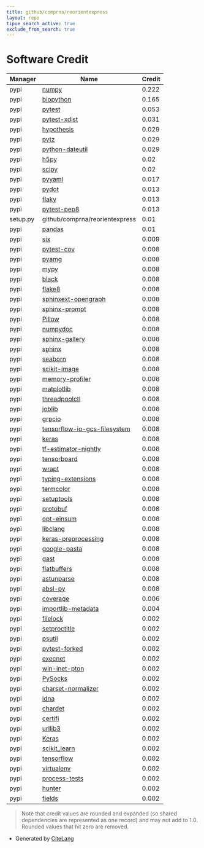 ```yaml
---
title: github/comprna/reorientexpress
layout: repo
tipue_search_active: true
exclude_from_search: true
---
```

# Software Credit

|Manager|Name|Credit|
|-------|----|------|
|pypi|[numpy](https://www.numpy.org)|0.222|
|pypi|[biopython](https://biopython.org/)|0.165|
|pypi|[pytest](https://docs.pytest.org/en/latest/)|0.053|
|pypi|[pytest-xdist](https://github.com/pytest-dev/pytest-xdist)|0.031|
|pypi|[hypothesis](https://pypi.org/project/hypothesis)|0.029|
|pypi|[pytz](https://pypi.org/project/pytz)|0.029|
|pypi|[python-dateutil](https://pypi.org/project/python-dateutil)|0.029|
|pypi|[h5py](https://pypi.org/project/h5py)|0.02|
|pypi|[scipy](https://pypi.org/project/scipy)|0.02|
|pypi|[pyyaml](https://pypi.org/project/pyyaml)|0.017|
|pypi|[pydot](https://github.com/pydot/pydot)|0.013|
|pypi|[flaky](https://github.com/box/flaky)|0.013|
|pypi|[pytest-pep8](https://bitbucket.org/pytest-dev/pytest-pep8)|0.013|
|setup.py|github/comprna/reorientexpress|0.01|
|pypi|[pandas](https://pandas.pydata.org)|0.01|
|pypi|[six](https://pypi.org/project/six)|0.009|
|pypi|[pytest-cov](https://github.com/pytest-dev/pytest-cov)|0.008|
|pypi|[pyamg](https://pypi.org/project/pyamg)|0.008|
|pypi|[mypy](https://pypi.org/project/mypy)|0.008|
|pypi|[black](https://pypi.org/project/black)|0.008|
|pypi|[flake8](https://pypi.org/project/flake8)|0.008|
|pypi|[sphinxext-opengraph](https://pypi.org/project/sphinxext-opengraph)|0.008|
|pypi|[sphinx-prompt](https://pypi.org/project/sphinx-prompt)|0.008|
|pypi|[Pillow](https://pypi.org/project/Pillow)|0.008|
|pypi|[numpydoc](https://pypi.org/project/numpydoc)|0.008|
|pypi|[sphinx-gallery](https://pypi.org/project/sphinx-gallery)|0.008|
|pypi|[sphinx](https://pypi.org/project/sphinx)|0.008|
|pypi|[seaborn](https://pypi.org/project/seaborn)|0.008|
|pypi|[scikit-image](https://pypi.org/project/scikit-image)|0.008|
|pypi|[memory-profiler](https://pypi.org/project/memory-profiler)|0.008|
|pypi|[matplotlib](https://pypi.org/project/matplotlib)|0.008|
|pypi|[threadpoolctl](https://pypi.org/project/threadpoolctl)|0.008|
|pypi|[joblib](https://pypi.org/project/joblib)|0.008|
|pypi|[grpcio](https://pypi.org/project/grpcio)|0.008|
|pypi|[tensorflow-io-gcs-filesystem](https://pypi.org/project/tensorflow-io-gcs-filesystem)|0.008|
|pypi|[keras](https://pypi.org/project/keras)|0.008|
|pypi|[tf-estimator-nightly](https://pypi.org/project/tf-estimator-nightly)|0.008|
|pypi|[tensorboard](https://pypi.org/project/tensorboard)|0.008|
|pypi|[wrapt](https://pypi.org/project/wrapt)|0.008|
|pypi|[typing-extensions](https://pypi.org/project/typing-extensions)|0.008|
|pypi|[termcolor](https://pypi.org/project/termcolor)|0.008|
|pypi|[setuptools](https://pypi.org/project/setuptools)|0.008|
|pypi|[protobuf](https://pypi.org/project/protobuf)|0.008|
|pypi|[opt-einsum](https://pypi.org/project/opt-einsum)|0.008|
|pypi|[libclang](https://pypi.org/project/libclang)|0.008|
|pypi|[keras-preprocessing](https://pypi.org/project/keras-preprocessing)|0.008|
|pypi|[google-pasta](https://pypi.org/project/google-pasta)|0.008|
|pypi|[gast](https://pypi.org/project/gast)|0.008|
|pypi|[flatbuffers](https://pypi.org/project/flatbuffers)|0.008|
|pypi|[astunparse](https://pypi.org/project/astunparse)|0.008|
|pypi|[absl-py](https://pypi.org/project/absl-py)|0.008|
|pypi|[coverage](https://pypi.org/project/coverage)|0.006|
|pypi|[importlib-metadata](https://pypi.org/project/importlib-metadata)|0.004|
|pypi|[filelock](https://pypi.org/project/filelock)|0.002|
|pypi|[setproctitle](https://pypi.org/project/setproctitle)|0.002|
|pypi|[psutil](https://pypi.org/project/psutil)|0.002|
|pypi|[pytest-forked](https://pypi.org/project/pytest-forked)|0.002|
|pypi|[execnet](https://pypi.org/project/execnet)|0.002|
|pypi|[win-inet-pton](https://pypi.org/project/win-inet-pton)|0.002|
|pypi|[PySocks](https://pypi.org/project/PySocks)|0.002|
|pypi|[charset-normalizer](https://pypi.org/project/charset-normalizer)|0.002|
|pypi|[idna](https://pypi.org/project/idna)|0.002|
|pypi|[chardet](https://pypi.org/project/chardet)|0.002|
|pypi|[certifi](https://pypi.org/project/certifi)|0.002|
|pypi|[urllib3](https://pypi.org/project/urllib3)|0.002|
|pypi|[Keras](https://github.com/keras-team/keras)|0.002|
|pypi|[scikit_learn](http://scikit-learn.org)|0.002|
|pypi|[tensorflow](https://www.tensorflow.org/)|0.002|
|pypi|[virtualenv](https://pypi.org/project/virtualenv)|0.002|
|pypi|[process-tests](https://pypi.org/project/process-tests)|0.002|
|pypi|[hunter](https://pypi.org/project/hunter)|0.002|
|pypi|[fields](https://pypi.org/project/fields)|0.002|


> Note that credit values are rounded and expanded (so shared dependencies are represented as one record) and may not add to 1.0. Rounded values that hit zero are removed.


- Generated by [CiteLang](https://github.com/vsoch/citelang)
